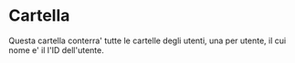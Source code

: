 # Cartella

Questa cartella conterra' tutte le cartelle degli utenti, una per utente, il cui nome e' il l'ID dell'utente.
